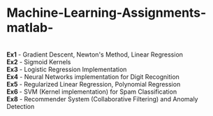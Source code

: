 # Machine-Learning-Assignments-matlab-


<br><b>Ex1</b> - Gradient Descent, Newton's Method, Linear Regression
<br><b>Ex2</b> - Sigmoid Kernels 
<br><b>Ex3</b> - Logistic Regression Implementation
<br><b>Ex4</b> - Neural Networks implementation for Digit Recognition
<br><b>Ex5</b> - Regularized Linear Regression, Polynomial Regression
<br><b>Ex6 </b>- SVM (Kernel implementation) for Spam Classification
<br><b>Ex8</b> - Recommender System (Collaborative Filtering) and Anomaly Detection
